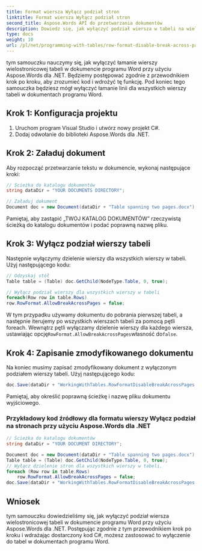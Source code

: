```yaml
---
title: Format wiersza Wyłącz podział stron
linktitle: Format wiersza Wyłącz podział stron
second_title: Aspose.Words API do przetwarzania dokumentów
description: Dowiedz się, jak wyłączyć podział wiersza w tabeli na wielu stronach w dokumencie programu Word za pomocą Aspose.Words dla .NET.
type: docs
weight: 10
url: /pl/net/programming-with-tables/row-format-disable-break-across-pages/
---
```


tym samouczku nauczymy się, jak wyłączyć łamanie wierszy wielostronicowej tabeli w dokumencie programu Word przy użyciu Aspose.Words dla .NET. Będziemy postępować zgodnie z przewodnikiem krok po kroku, aby zrozumieć kod i wdrożyć tę funkcję. Pod koniec tego samouczka będziesz mógł wyłączyć łamanie linii dla wszystkich wierszy tabeli w dokumentach programu Word.

## Krok 1: Konfiguracja projektu
1. Uruchom program Visual Studio i utwórz nowy projekt C#.
2. Dodaj odwołanie do biblioteki Aspose.Words dla .NET.

## Krok 2: Załaduj dokument
Aby rozpocząć przetwarzanie tekstu w dokumencie, wykonaj następujące kroki:

```csharp
// Ścieżka do katalogu dokumentów
string dataDir = "YOUR DOCUMENTS DIRECTORY";

// Załaduj dokument
Document doc = new Document(dataDir + "Table spanning two pages.docx");
```

Pamiętaj, aby zastąpić „TWOJ KATALOG DOKUMENTÓW” rzeczywistą ścieżką do katalogu dokumentów i podać poprawną nazwę pliku.

## Krok 3: Wyłącz podział wierszy tabeli
Następnie wyłączymy dzielenie wierszy dla wszystkich wierszy w tabeli. Użyj następującego kodu:

```csharp
// Odzyskaj stół
Table table = (Table) doc.GetChild(NodeType.Table, 0, true);

// Wyłącz podział wierszy dla wszystkich wierszy w tabeli
foreach(Row row in table.Rows)
row.RowFormat.AllowBreakAcrossPages = false;
```

 W tym przypadku używamy dokumentu do pobrania pierwszej tabeli, a następnie iterujemy po wszystkich wierszach tabeli za pomocą pętli foreach. Wewnątrz pętli wyłączamy dzielenie wierszy dla każdego wiersza, ustawiając opcję`RowFormat.AllowBreakAcrossPages`własność do`false`.

## Krok 4: Zapisanie zmodyfikowanego dokumentu
Na koniec musimy zapisać zmodyfikowany dokument z wyłączonym podziałem wierszy tabeli. Użyj następującego kodu:

```csharp
doc.Save(dataDir + "WorkingWithTables.RowFormatDisableBreakAcrossPages.docx");
```

Pamiętaj, aby określić poprawną ścieżkę i nazwę pliku dokumentu wyjściowego.

### Przykładowy kod źródłowy dla formatu wierszy Wyłącz podział na stronach przy użyciu Aspose.Words dla .NET 

```csharp
// Ścieżka do katalogu dokumentów
string dataDir = "YOUR DOCUMENT DIRECTORY";

Document doc = new Document(dataDir + "Table spanning two pages.docx");
Table table = (Table) doc.GetChild(NodeType.Table, 0, true);
// Wyłącz dzielenie stron dla wszystkich wierszy w tabeli.
foreach (Row row in table.Rows)
	row.RowFormat.AllowBreakAcrossPages = false;
doc.Save(dataDir + "WorkingWithTables.RowFormatDisableBreakAcrossPages.docx");
```

## Wniosek
tym samouczku dowiedzieliśmy się, jak wyłączyć podział wiersza wielostronicowej tabeli w dokumencie programu Word przy użyciu Aspose.Words dla .NET. Postępując zgodnie z tym przewodnikiem krok po kroku i wdrażając dostarczony kod C#, możesz zastosować to wyłączenie do tabel w dokumentach programu Word.